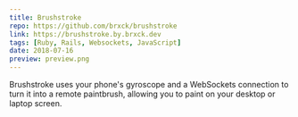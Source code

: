```yaml
---
title: Brushstroke
repo: https://github.com/brxck/brushstroke
link: https://brushstroke.by.brxck.dev
tags: [Ruby, Rails, Websockets, JavaScript]
date: 2018-07-16
preview: preview.png
---
```


Brushstroke uses your phone's gyroscope and a WebSockets connection to turn it into a remote paintbrush, allowing you to paint on your desktop or laptop screen.
